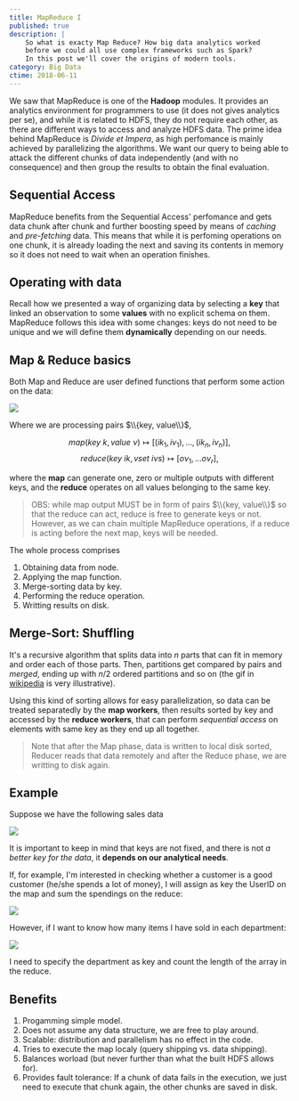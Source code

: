 ```yaml
---
title: MapReduce I
published: true
description: |
    So what is exacty Map Reduce? How big data analytics worked
    before we could all use complex frameworks such as Spark?
    In this post we'll cover the origins of modern tools.
category: Big Data
ctime: 2018-06-11
---
```


We saw that MapReduce is one of the **Hadoop** modules. It provides an analytics environment for programmers to use (it does not gives analytics per se), and while it is related to HDFS, they do not require each other, as there are different ways to access and analyze HDFS data. The prime idea behind MapReduce is *Divide et Impera*, as high perfomance is mainly achieved by parallelizing the algorithms. We want our query to being able to attack the different chunks of data independently (and with no consequence) and then group the results to obtain the final evaluation.


## Sequential Access

MapReduce benefits from the Sequential Access' perfomance and gets data chunk after chunk and  further boosting speed by means of *caching* and *pre-fetching* data. This means that while it is perfoming operations on one chunk, it is already loading the next and saving its contents in memory so it does not need to wait when an operation finishes.

## Operating with data

Recall how we presented a way of organizing data by selecting a **key** that linked an observation to some **values** with no explicit schema on them. MapReduce follows this idea with some changes: keys do not need to be unique and we will define them **dynamically** depending on our needs.

## Map & Reduce basics

Both Map and Reduce are user defined functions that perform some action on the data:

<img src="../../images/posts/bigdata/mapreducebasics.png" class="w-84 my-4 justify-center m-auto">

Where we are processing pairs $\\{key, value\\}$,

$$ map(key \: \textit{k}, value \: \nu) \mapsto [ (i k_1, i\nu_1), \ldots, (ik_n, i\nu_n)  ] , $$
$$ reduce(key \: ik, vset \: i\nu s) \mapsto [ o\nu_1, \ldots o\nu_r ], $$

where the **map** can generate one, zero or multiple outputs with different keys, and the **reduce** operates on all values belonging to the same key. 

> OBS: while map output MUST be in form of pairs $\\{key, value\\}$ so that the reduce can act, reduce is free to generate keys or not. However, as we can chain multiple MapReduce operations, if a reduce is acting before the next map, keys will be needed.


The whole process comprises

1. Obtaining data from node.
2. Applying the map function.
3. Merge-sorting data by key.
4. Performing the reduce operation.
5. Writting results on disk.

## Merge-Sort: Shuffling

It's a recursive algorithm that splits data into $n$ parts that can fit in memory and order each of those parts. Then, partitions get compared by pairs and *merged*, ending up with $n/2$ ordered partitions and so on (the gif in [wikipedia](https://en.wikipedia.org/wiki/Merge_sort) is very illustrative). 

Using this kind of sorting allows for easy parallelization, so data can be treated separatedly by the **map workers**, then results sorted by key and accessed by the **reduce workers**, that can perform *sequential access* on elements with same key as they end up all together.

> Note that after the Map phase, data is written to local disk sorted, Reducer reads that data remotely and after the Reduce phase, we are writting to disk again.

## Example

Suppose we have the following sales data

<img src="../../images/posts/bigdata/mapreducedata.png" class="w-84 my-4 justify-center m-auto">

It is important to keep in mind that keys are not fixed, and there is not *a better key for the data*, it **depends on our analytical needs**.

If, for example, I'm interested in checking whether a customer is a good customer (he/she spends a lot of money), I will assign as key the UserID on the map and sum the spendings on the reduce:

<img src="../../images/posts/bigdata/reduce.png" class="w-84 my-4 justify-center m-auto">

However, if I want to know how many items I have sold in each department:

<img src="../../images/posts/bigdata/reduce2.png" class="w-84 my-4 justify-center m-auto">

I need to specify the department as key and count the length of the array in the reduce.

## Benefits

1. Progamming simple model.
2. Does not assume any data structure, we are free to play around.
3. Scalable: distribution and parallelism has no effect in the code. 
4. Tries to execute the map localy (query shipping vs. data shipping).
5. Balances worload (but never further than what the built HDFS allows for).
6. Provides fault tolerance: If a chunk of data fails in the execution, we just need to execute that chunk again, the other chunks are saved in disk.

